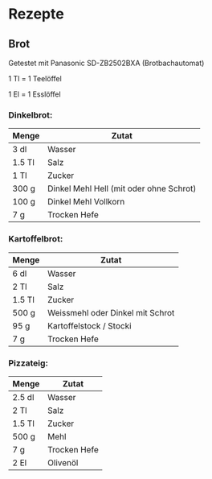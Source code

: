 # Rezepte

## Brot

Getestet mit Panasonic SD-ZB2502BXA (Brotbachautomat)

1 Tl = 1 Teelöffel

1 El = 1 Esslöffel


### Dinkelbrot:
| Menge | Zutat |
| --- | --- |
| 3 dl | Wasser |
| 1.5 Tl | Salz |
| 1 Tl | Zucker |
| 300 g | Dinkel Mehl Hell (mit oder ohne Schrot) |
| 100 g | Dinkel Mehl Vollkorn |
| 7 g | Trocken Hefe |


### Kartoffelbrot:
| Menge | Zutat |
| --- | --- |
| 6 dl | Wasser |
| 2 Tl | Salz |
| 1.5 Tl | Zucker |
| 500 g | Weissmehl oder Dinkel mit Schrot |
| 95 g | Kartoffelstock / Stocki |
| 7 g | Trocken Hefe |


### Pizzateig:
| Menge | Zutat |
| --- | --- |
|  2.5 dl | Wasser |
| 2 Tl | Salz |
| 1.5 Tl | Zucker |
| 500 g | Mehl |
| 7 g | Trocken Hefe |
| 2 El | Olivenöl |
